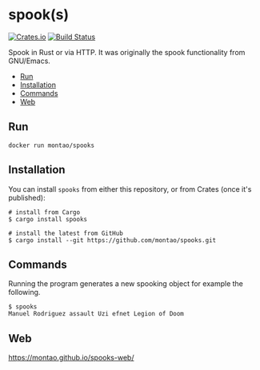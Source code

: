 # spook(s)

[![Crates.io](https://img.shields.io/crates/v/spooks.svg)](https://crates.io/crates/spooks) [![Build Status](https://travis-ci.com/montao/spooks.svg?branch=master)](https://travis-ci.com/montao/spooks)  


Spook in Rust or via HTTP. It was originally the spook functionality from GNU/Emacs. 

* [Run](#Run)
* [Installation](#installation)
* [Commands](#commands)
* [Web](#web)

## Run
`docker run montao/spooks`

## Installation

You can install `spooks` from either this repository, or from Crates (once it's published):

```shell
# install from Cargo
$ cargo install spooks

# install the latest from GitHub
$ cargo install --git https://github.com/montao/spooks.git
```

## Commands

Running the program generates a new spooking object for example the following. 

```shell
$ spooks
Manuel Rodriguez assault Uzi efnet Legion of Doom
```
## Web
https://montao.github.io/spooks-web/
